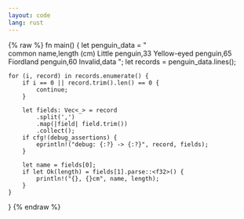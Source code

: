 ```yaml
---
layout: code
lang: rust
---
```


{% raw %} 
fn main() {
    let penguin_data =
        "\
    common name,length (cm)
    Little penguin,33
    Yellow-eyed penguin,65
    Fiordland penguin,60
    Invalid,data
    ";
    let records = penguin_data.lines();

    for (i, record) in records.enumerate() {
        if i == 0 || record.trim().len() == 0 {
            continue;
        }

        let fields: Vec<_> = record
            .split(',')
            .map(|field| field.trim())
            .collect();
        if cfg!(debug_assertions) {
            eprintln!("debug: {:?} -> {:?}", record, fields);
        }

        let name = fields[0];
        if let Ok(length) = fields[1].parse::<f32>() {
            println!("{}, {}cm", name, length);
        }
    }
}
{% endraw %}
